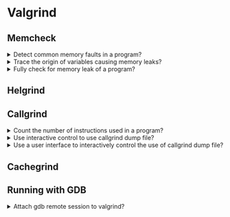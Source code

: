 # Valgrind

## Memcheck

<details>
<summary>Detect common memory faults in a program?</summary>

> Valgrind is capable of checking for memory leaks on a binary file.
>
> ```sh
> gcc -o program main.c
> valgrind ./program
> ``````
>
> To have a better output from Valgrind, compile with debug info:
>
> ```sh
> gcc -o program main.c -g3
> valgrind ./program
> ``````

> **Resources**
> - YouTube: C++ Weekly - Ep 86 - Valgrind

> **References**
---
</details>

<details>
<summary>Trace the origin of variables causing memory leaks?</summary>

> ```sh
> valgrind --track-origins ./program
> ``````
>
> ---
> **Resources**
> - YouTube: C++ Weekly - Ep 86 - Valgrind

> **References**
---
</details>

<details>
<summary>Fully check for memory leak of a program?</summary>

> ```sh
> valgrind --leak-check full ./program
> ``````
>
> ---
> **Resources**
> - YouTube: Detecting Memory Leaks With Valgrind

> **References**
---
</details>

## Helgrind

## Callgrind

<details>
<summary>Count the number of instructions used in a program?</summary>

> ```sh
> valgrind --tool callgrind ./program
> ``````
>
> ---
> **Resources**
> - YouTube: C++ Weekly - Ep 86 - Valgrind

> **References**
---
</details>

<details>
<summary>Use interactive control to use callgrind dump file?</summary>

> ```sh
> ``````
>
> ---
> **Resources**
> - YouTube: C++ Weekly - Ep 86 - Valgrind

> **References**
---
</details>

<details>
<summary>Use a user interface to interactively control the use of callgrind dump file?</summary>

> ```sh
> kcachegrind callgrind-dump.out.123
> ``````
>
> ---
> **Resources**
> - YouTube: C++ Weekly - Ep 86 - Valgrind

> **References**
---
</details>

## Cachegrind

## Running with GDB

<details>
<summary>Attach gdb remote session to valgrind?</summary>

> ```sh
> gdb ./program
> (gdb) set remote exec-file ./program
> (gdb) set sysroot /
> (gdb) target extended-remote | vgdb --multi --vargs -q
> (gdb) start
> (gdb) help valgrind
> (gdb) help memcheck
> (gdb) help helgrind
> ``````
>
> ---
> **Resources**
> - YouTube: Debugging memory issues with Valgrind and GDB - DevConf.CZ 2023

> **References**
---
</details>
